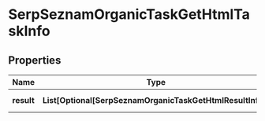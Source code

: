 # SerpSeznamOrganicTaskGetHtmlTaskInfo


## Properties

| Name | Type | Description | Notes |
|------------ | ------------- | ------------- | -------------|
**result** | **List[Optional[SerpSeznamOrganicTaskGetHtmlResultInfo]]** | array of results |[optional]|